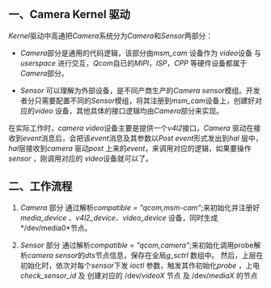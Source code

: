 ## 一、Camera Kernel 驱动

*Kernel*驱动中高通把*Camera*系统分为*Camera*和*Sensor*两部分：

+ *Camera*部分是通用的代码逻辑，该部分由*msm_cam* 设备作为 *video*设备 与 *userspace* 进行交互，*Qcom*自已的*MIPI*，*ISP*，*CPP* 等硬件设备都属于*Camera*部分。

+ *Sensor* 可以理解为外部设备，是不同产商生产的*Camera sensor*模组。开发者分只需要配置不同的*Sensor*模组，将其注册到*msm_cam*设备上，创建好对应的*video* 设备，其他具体的接口逻辑均由*Camera*部分来实现。


在实际工作时，*camera video*设备主要是提供一个*v4l2*接口，*Camera* 驱动在接收到*event*消息后，会把该*event*消息及其参数以*Post* *event*形式发出到*hal* 层中，*hal*层接收到*camera* 驱动*post* 上来的*event*，来调用对应的逻辑，如果要操作*sensor* ，刚调用对应的 *video*设备就可以了。

## 二、工作流程

1. *Camera* 部分
   通过解析*compatible = "qcom,msm-cam"*;来初始化并注册好*media_device* 、*v4l2_device*、*video_device* 设备，同时生成*/dev/media0*节点。

2. *Sensor* 部分
   通过解析*compatible = "qcom,camera"*;来初始化调用probe解析*camera sensor*的*dts*节点信息，保存在全局*g_sctrl* 数组中。
   然后，上层在初始化时，依次对每个*sensor*下发 *ioctl* 参数，触发其作初始化*probe* ，上电*check_sensor_id* 及 创建对应的 /dev/*videoX* 节点 及 /dev/*mediaX* 的节点